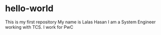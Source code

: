 # hello-world
This is my first repository
My name is Lalas Hasan
I am a System Engineer working with TCS.
I work for PwC 

